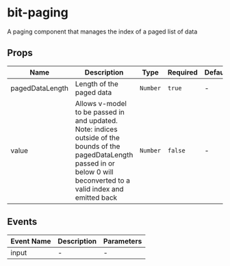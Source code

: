 # bit-paging

A paging component that manages the index of a paged list of data

## Props

<!-- @vuese:bit-paging:props:start -->
|Name|Description|Type|Required|Default|
|---|---|---|---|---|
|pagedDataLength|Length of the paged data|`Number`|`true`|-|
|value|Allows v-model to be passed in and updated.<br>Note: indices outside of the bounds of the pagedDataLength passed in or below 0 will beconverted to a valid index and emitted back|`Number`|`false`|-|

<!-- @vuese:bit-paging:props:end -->


## Events

<!-- @vuese:bit-paging:events:start -->
|Event Name|Description|Parameters|
|---|---|---|
|input|-|-|

<!-- @vuese:bit-paging:events:end -->



